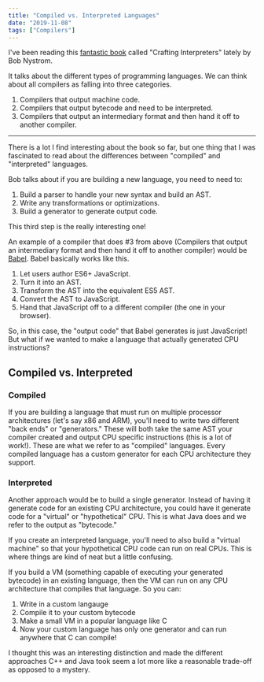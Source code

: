 ```yaml
---
title: "Compiled vs. Interpreted Languages"
date: "2019-11-08"
tags: ["Compilers"]
---
```


I've been reading this [fantastic book](http://craftinginterpreters.com/) called "Crafting Interpreters" lately by Bob Nystrom.

It talks about the different types of programming languages. We can think about all compilers as falling into three categories.

1. Compilers that output machine code.
2. Compilers that output bytecode and need to be interpreted.
3. Compilers that output an intermediary format and then hand it off to another compiler.

---

There is a lot I find interesting about the book so far, but one thing that I was fascinated to read about the differences between "compiled" and "interpreted" languages.

Bob talks about if you are building a new language, you need to need to:

1. Build a parser to handle your new syntax and build an AST.
2. Write any transformations or optimizations.
3. Build a generator to generate output code.

This third step is the really interesting one!

An example of a compiler that does #3 from above (Compilers that output an intermediary format and then hand it off to another compiler) would be [Babel](https://babeljs.io/). Babel basically works like this.

1. Let users author ES6+ JavaScript.
2. Turn it into an AST.
3. Transform the AST into the equivalent ES5 AST.
4. Convert the AST to JavaScript.
5. Hand that JavaScript off to a different compiler (the one in your browser).

So, in this case, the "output code" that Babel generates is just JavaScript! But what if we wanted to make a language that actually generated CPU instructions?

## Compiled vs. Interpreted

### Compiled

If you are building a language that must run on multiple processor architectures (let's say x86 and ARM), you'll need to write two different "back ends" or "generators." These will both take the same AST your compiler created and output CPU specific instructions (this is a lot of work!). These are what we refer to as "compiled" languages. Every compiled language has a custom generator for each CPU architecture they support.

### Interpreted

Another approach would be to build a single generator. Instead of having it generate code for an existing CPU architecture, you could have it generate code for a "virtual" or "hypothetical" CPU. This is what Java does and we refer to the output as "bytecode."

If you create an interpreted language, you'll need to also build a "virtual machine" so that your hypothetical CPU code can run on real CPUs. This is where things are kind of neat but a little confusing.

If you build a VM (something capable of executing your generated bytecode) in an existing language, then the VM can run on any CPU architecture that compiles that language. So you can:

1. Write in a custom langauge
2. Compile it to your custom bytecode
3. Make a small VM in a popular language like C
4. Now your custom language has only one generator and can run anywhere that C can compile!

I thought this was an interesting distinction and made the different approaches C++ and Java took seem a lot more like a reasonable trade-off as opposed to a mystery.
